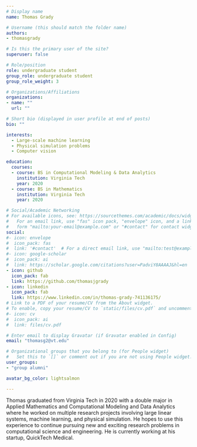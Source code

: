 ```yaml
---
# Display name
name: Thomas Grady

# Username (this should match the folder name)
authors:
- thomasgrady

# Is this the primary user of the site?
superuser: false

# Role/position
role: undergraduate student
group_role: undergraduate student
group_role_weight: 3

# Organizations/Affiliations
organizations:
- name: ""
  url: ""

# Short bio (displayed in user profile at end of posts)
bio: ""

interests:
  - Large-scale machine learning
  - Physical simulation problems
  - Computer vision

education:
  courses:
  - course: BS in Computational Modeling & Data Analytics
    institution: Virginia Tech
    year: 2020
  - course: BS in Mathematics
    institution: Virginia Tech
    year: 2020

# Social/Academic Networking
# For available icons, see: https://sourcethemes.com/academic/docs/widgets/#icons
#   For an email link, use "fas" icon pack, "envelope" icon, and a link in the
#   form "mailto:your-email@example.com" or "#contact" for contact widget.
social:
#- icon: envelope
#  icon_pack: fas
#  link: '#contact'  # For a direct email link, use "mailto:test@example.org".
#- icon: google-scholar
#  icon_pack: ai
#  link: https://scholar.google.com/citations?user=PadviY8AAAAJ&hl=en
- icon: github
  icon_pack: fab
  link: https://github.com/thomasjgrady
- icon: linkedin
  icon_pack: fab
  link: https://www.linkedin.com/in/thomas-grady-741136175/
# Link to a PDF of your resume/CV from the About widget.
# To enable, copy your resume/CV to `static/files/cv.pdf` and uncomment the lines below.  
#- icon: cv
#  icon_pack: ai
#  link: files/cv.pdf

# Enter email to display Gravatar (if Gravatar enabled in Config)
email: "thomasg2@vt.edu"

# Organizational groups that you belong to (for People widget)
#   Set this to `[]` or comment out if you are not using People widget.  
user_groups:
- "group alumni"

avatar_bg_color: lightsalmon

---
```


Thomas graduated from Virginia Tech in 2020 with a double major in Applied
Mathematics and Computational Modeling and Data Analytics where he worked on
multiple research projects involving large linear systems, machine learning,
and physical simulation. He hopes to use this experience to continue pursuing
new and exciting research problems in computational science and engineering.
He is currently working at his startup, QuickTech Medical.
